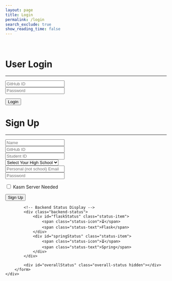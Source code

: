 ```yaml
---
layout: page
title: Login
permalink: /login
search_exclude: true
show_reading_time: false
---
```

<br>
<div class="login-container">
    <!-- Python Login Form -->
    <div class="login-card">
        <h1 id="pythonTitle">User Login</h1>
        <hr>
        <form id="pythonForm" onsubmit="loginBoth(); return false;">
            <div class="form-group">
                <input type="text" id="uid" placeholder="GitHub ID" required>
            </div>
            <div class="form-group">
                <input type="password" id="password" placeholder="Password" required>
            </div>
            <p>
                <button type="submit" class="large primary submit-button">Login</button>
            </p>
            <p id="message" style="color: red;"></p>
        </form>
    </div>
    <div class="signup-card">
        <h1 id="signupTitle">Sign Up</h1>
        <hr>
        <form id="signupForm" onsubmit="signup(); return false;">
            <div class="form-group">
                <input type="text" id="name" placeholder="Name" required>
            </div>
            <div class="form-group">
                <input type="text" id="signupUid" placeholder="GitHub ID" required>
            </div>
            <div class="form-group">
                <input type="text" id="signupSid" placeholder="Student ID" required>
            </div>
            <div class="form-group">
                <select id="signupSchool" required>
                    <option value="" disabled selected>Select Your High School</option>
                    <option value="Abraxas High School">Abraxas</option>
                    <option value="Del Norte High School">Del Norte</option>
                    <option value="Mt Carmel High School">Mt Carmel</option>
                    <option value="Poway High School">Poway</option>
                    <option value="Poway to Palomar">Poway to Palomar</option>
                    <option value="Rancho Bernardo High School">Rancho Bernardo</option>
                    <option value="Westview High School">Westview</option>
                </select>
            </div>
            <div class="form-group">
                <input type="text" id="signupEmail" placeholder="Personal (not school) Email" required>
            </div>
            <div class="form-group">
                <input type="password" id="signupPassword" placeholder="Password" required>
            </div>
            <p>
                <label class="switch">
                    <span class="toggle">
                        <input type="checkbox" name="kasmNeeded" id="kasmNeeded">
                        <span class="slider"></span>
                    </span>
                    <span class="label-text">Kasm Server Needed</span>
                </label>
            </p>
            <p>
                <button type="submit" class="large primary submit-button">Sign Up</button>
            </p>
            
            <!-- Backend Status Display -->
            <div class="backend-status">
                <div id="flaskStatus" class="status-item">
                    <span class="status-icon">⏳</span>
                    <span class="status-text">Flask</span>
                </div>
                <div id="springStatus" class="status-item">
                    <span class="status-icon">⏳</span>
                    <span class="status-text">Spring</span>
                </div>
            </div>
            
            <div id="overallStatus" class="overall-status hidden"></div>
        </form>
    </div>
</div>
<script type="module">
    import { login, pythonURI, javaURI, fetchOptions } from '{{site.baseurl}}/assets/js/api/config.js';
    
    // Backend status management
    function updateBackendStatus(backend, status, message = '') {
        const element = document.getElementById(`${backend}Status`);
        const icon = element.querySelector('.status-icon');
        const text = element.querySelector('.status-text');
        
        // Remove existing status classes
        element.classList.remove('pending', 'success', 'error');
        
        switch(status) {
            case 'pending':
                element.classList.add('pending');
                icon.textContent = '⏳';
                text.textContent = backend.charAt(0).toUpperCase() + backend.slice(1);
                break;
            case 'success':
                element.classList.add('success');
                icon.textContent = '✅';
                text.textContent = `${backend.charAt(0).toUpperCase() + backend.slice(1)} ✓`;
                break;
            case 'error':
                element.classList.add('error');
                icon.textContent = '❌';
                text.textContent = `${backend.charAt(0).toUpperCase() + backend.slice(1)} ✗`;
                break;
        }
    }
    
    function updateOverallStatus() {
        const flaskEl = document.getElementById('flaskStatus');
        const springEl = document.getElementById('springStatus');
        const overallEl = document.getElementById('overallStatus');
        
        const flaskSuccess = flaskEl.classList.contains('success');
        const springSuccess = springEl.classList.contains('success');
        const flaskError = flaskEl.classList.contains('error');
        const springError = springEl.classList.contains('error');
        
        overallEl.classList.remove('hidden', 'success', 'partial', 'error');
        
        if (flaskSuccess && springSuccess) {
            overallEl.classList.add('success');
            overallEl.textContent = '🎉 Account created on both backends! You can now login.';
        } else if (flaskSuccess && springError) {
            overallEl.classList.add('partial');
            overallEl.textContent = '⚠️ Flask account created successfully! Spring failed but you can still login.';
        } else if (flaskError && springSuccess) {
            overallEl.classList.add('partial');
            overallEl.textContent = '⚠️ Spring account created! Flask failed - please try again.';
        } else if (flaskError && springError) {
            overallEl.classList.add('error');
            overallEl.textContent = '💥 Both backends failed. Please check your information and try again.';
        }
    }
    
    // Function to handle both Python and Java login simultaneously
    window.loginBoth = function () {
    javaLogin();  // Call Java login
    pythonLogin();
};
    // Function to handle Python login
    window.pythonLogin = function () {
        const options = {
            URL: `${pythonURI}/api/authenticate`,
            callback: pythonDatabase,
            message: "message",
            method: "POST",
            cache: "no-cache",
            body: {
                uid: document.getElementById("uid").value,
                password: document.getElementById("password").value,
            }
        };
        login(options);
    }
    // Function to handle Java login
    window.javaLogin = function () {
    const loginURL = `${javaURI}/authenticate`;
    const databaseURL = `${javaURI}/api/person/get`;
    const signupURL = `${javaURI}/api/person/create`;
    const userCredentials = JSON.stringify({
        uid: document.getElementById("uid").value,
        password: document.getElementById("password").value,
    });
    const loginOptions = {
        ...fetchOptions,
        method: "POST",
        body: userCredentials,
    };
    console.log("Attempting Java login...");
    fetch(loginURL, loginOptions)
        .then(response => {
            if (!response.ok) {
                throw new Error("Invalid login");
            }
            return response.json();
        })
        .then(data => {
            console.log("Login successful!", data);
            window.location.href = '{{site.baseurl}}/profile';
            // Fetch database after login success using fetchOptions
            return fetch(databaseURL, fetchOptions);
        })
        .then(response => {
            if (!response.ok) {
                throw new Error(`Spring server response: ${response.status}`);
            }
            return response.json();
        })
        .then(data => {
            console.log("Java database response:", data);
        })
        .catch(error => {
            console.error("Login failed:", error.message);
            // If login fails, attempt account creation
            if (error.message === "Invalid login") {
                alert("Login for Spring failed. Creating a new Java account...");
                const signupData = JSON.stringify({
                    uid: document.getElementById("uid").value,
                    email: document.getElementById("uid").value + "@gmail.com",
                    dob: "11-01-2024", // Static date, can be modified
                    name: document.getElementById("uid").value,
                    password: document.getElementById("password").value,
                    kasmServerNeeded: false,
                });
                const signupOptions = {
                    ...fetchOptions,
                    method: "POST",
                    body: signupData,
                };
                fetch(signupURL, signupOptions)
                    .then(signupResponse => {
                        if (!signupResponse.ok) {
                            throw new Error("Account creation failed!");
                        }
                        return signupResponse.json();
                    })
                    .then(signupResult => {
                        console.log("Account creation successful!", signupResult);
                        alert("Account Creation Successful. Logging you into Flask/Spring!");
                        // Retry login after account creation
                        return fetch(loginURL, loginOptions);
                    })
                    .then(newLoginResponse => {
                        if (!newLoginResponse.ok) {
                            throw new Error("Login failed after account creation");
                        }
                        console.log("Login successful after account creation!");
                        // Fetch database after successful login
                        return fetch(databaseURL, fetchOptions);
                    })
                    .then(response => {
                        if (!response.ok) {
                            throw new Error(`Spring server response: ${response.status}`);
                        }
                        return response.json();
                    })
                    .then(data => {
                        console.log("Java database response:", data);
                    })
                    .catch(newLoginError => {
                        console.error("Error after account creation:", newLoginError.message);
                    });
            } else {
                console.log("Logged in!");
            }
        });
};
    // Function to fetch and display Python data
    function pythonDatabase() {
        const URL = `${pythonURI}/api/id`;
        fetch(URL, fetchOptions)
            .then(response => {
                if (!response.ok) {
                    throw new Error(`Flask server response: ${response.status}`);
                }
                return response.json();
            })
            .then(data => {
                window.location.href = '{{site.baseurl}}/profile';
            })
            .catch(error => {
                document.getElementById("message").textContent = `Error: ${error.message}`;
            });
    }  
    window.signup = function () {
        const signupButton = document.querySelector(".signup-card button");
        // Disable the button and change its color
        signupButton.disabled = true;
        signupButton.classList.add("disabled");
        // Reset status indicators
        updateBackendStatus('flask', 'pending');
        updateBackendStatus('spring', 'pending');
        document.getElementById('overallStatus').classList.add('hidden');
        
        const signupData = {
            name: document.getElementById("name").value,
            uid: document.getElementById("signupUid").value,
            sid: document.getElementById("signupSid").value,
            school: document.getElementById("signupSchool").value,
            email: document.getElementById("signupEmail").value,
            password: document.getElementById("signupPassword").value,
            kasm_server_needed: document.getElementById("kasmNeeded").checked,
        };
        
        const signupDataJava = {
            uid: document.getElementById("signupUid").value,
            sid: document.getElementById("signupSid").value,
            email: document.getElementById("signupEmail").value,
            dob: "11-01-2024",
            name: document.getElementById("name").value,
            password: document.getElementById("signupPassword").value,
            kasmServerNeeded: document.getElementById("kasmNeeded").checked,
        };
        
        // Flask Backend Request
        const flaskPromise = fetch(`${pythonURI}/api/user`, {
            method: "POST",
            headers: {
                "Content-Type": "application/json"
            },
            body: JSON.stringify(signupData)
        })
        .then(response => {
            if (response.ok) {
                updateBackendStatus('flask', 'success');
                return response.json();
            } else {
                throw new Error(`Flask: ${response.status}`);
            }
        })
        .catch(error => {
            console.error("Flask signup error:", error);
            updateBackendStatus('flask', 'error');
            throw error;
        });
        
        // Spring Backend Request
        const springPromise = fetch(`${javaURI}/api/person/create`, {
            method: "POST",
            headers: {
                "Content-Type": "application/json"
            },
            body: JSON.stringify(signupDataJava)
        })
        .then(response => {
            if (response.ok) {
                updateBackendStatus('spring', 'success');
                return response.json();
            } else {
                throw new Error(`Spring: ${response.status}`);
            }
        })
        .catch(error => {
            console.error("Spring signup error:", error);
            updateBackendStatus('spring', 'error');
            throw error;
        });
        
        // Handle both requests
        Promise.allSettled([flaskPromise, springPromise])
            .then(results => {
                const [flaskResult, springResult] = results;
                
                console.log("Flask result:", flaskResult);
                console.log("Spring result:", springResult);
                
                // Update overall status after both complete
                setTimeout(updateOverallStatus, 500);
                
                // Re-enable button
                signupButton.disabled = false;
                signupButton.classList.remove("disabled");
            });
    }
    function javaDatabase() {
        const URL = `${javaURI}/api/person/get`;
        fetch(URL, fetchOptions)
            .then(response => {
                if (!response.ok) {
                    throw new Error(`Spring server response: ${response.status}`);
                }
                return response.json();
            })
            .catch(error => {
                console.error("Java Database Error:", error);
            });
    }
</script>
